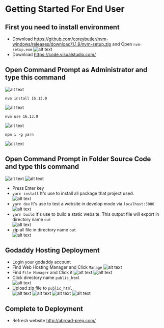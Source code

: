 # Getting Started For End User

## First you need to install environment

- Download https://github.com/coreybutler/nvm-windows/releases/download/1.1.9/nvm-setup.zip and Open `nvm-setup.exe`
![alt text](/assets/Screenshot%202022-04-05%20212741.png)
- Download https://code.visualstudio.com/
## Open Command Prompt as Administrator and type this command
![alt text](/assets/Screenshot%202022-04-05%20213653.png)
```
nvm install 16.13.0
```
![alt text](/assets/Screenshot%202022-04-05%20213251.png)
```
nvm use 16.13.0
```
![alt text](/assets/Screenshot%202022-04-05%20213330.png)
```
npm i -g yarn
```
![alt text](/assets/Screenshot%202022-04-05%20213433.png)

## Open Command Prompt in Folder Source Code and type this command
![alt text](/assets/Screenshot%202022-04-05%20212859.png)
![alt text](/assets/Screenshot%202022-04-05%20212916.png)
- Press Enter key
- `yarn install` It's use to install all package that project used.\
![alt text](/assets/Screenshot%202022-04-05%20220437.png)
- `yarn dev` It's use to test a website in develop mode via `localhost:3000`\
![alt text](/assets/Screenshot%202022-04-05%20222718.png)
- `yarn build` It's use to build a static website. This output file will export in directory name `out`\
![alt text](/assets/Screenshot%202022-04-05%20222734.png)
- zip all file in directory name `out`\
![alt text](/assets/Screenshot%202022-04-05%20222905.png)

## Godaddy Hosting Deployment 
- Login your godaddy account
- Find Web Hosting Manager and Click `Manage`
![alt text](/assets/Screenshot%202022-04-05%20152219.png)
- Find `File Manager` and Click it
![alt text](/assets/Screenshot%202022-04-05%20152245.png)
![alt text](/assets/Screenshot%202022-04-05%20152301.png)
- Click directory name `public_html`\
![alt text](/assets/Screenshot%202022-04-05%20152321.png)
- Upload zip file to `public_html`\
![alt text](/assets/Screenshot%202022-04-05%20224843.png)
![alt text](/assets/Screenshot%202022-04-05%20224856.png)
![alt text](/assets/Screenshot%202022-04-05%20224937.png)
![alt text](/assets/Screenshot%202022-04-05%20224948.png)
## Complete to Deployment
- Refresh website http://abroad-prep.com/ 

